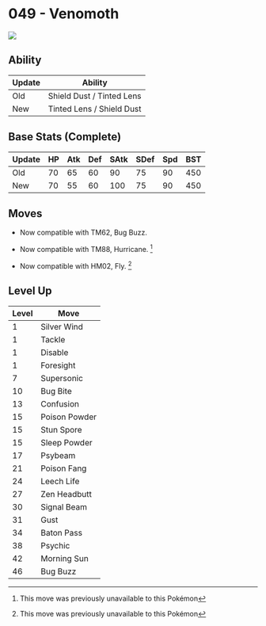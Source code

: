 # 049 - Venomoth
![][049]

## Ability

Update | Ability
---    | ---
Old    | Shield Dust / Tinted Lens
New    | Tinted Lens / Shield Dust

## Base Stats (Complete)

Update | HP | Atk | Def | SAtk | SDef | Spd | BST
---    | ---| --- | --- | ---  | ---  | --- | ---
Old    | 70 |  65 |  60 |  90  |  75  |  90  |  450
New    | 70 |  55 |  60 |  100  |  75  |  90  |  450

## Moves

 - Now compatible with TM62, Bug Buzz.

 - Now compatible with TM88, Hurricane. [^1]

 - Now compatible with HM02, Fly. [^1]

## Level Up

Level | Move
---   | ---
  1   | Silver Wind
  1   | Tackle
  1   | Disable
  1   | Foresight
  7   | Supersonic
 10   | Bug Bite
 13   | Confusion
 15   | Poison Powder
 15   | Stun Spore
 15   | Sleep Powder
 17   | Psybeam
 21   | Poison Fang
 24   | Leech Life
 27   | Zen Headbutt
 30   | Signal Beam
 31   | Gust
 34   | Baton Pass
 38   | Psychic
 42   | Morning Sun
 46   | Bug Buzz



[049]: ../img/pokemon/049.png

[^1]: This move was previously unavailable to this Pokémon